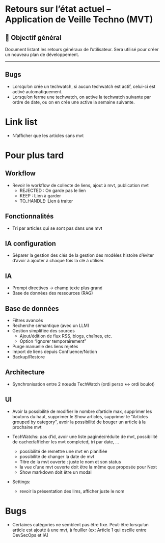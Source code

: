 # Retours sur l’état actuel – Application de Veille Techno (MVT)

## 🎯 Objectif général

Document listant les retours généraux de l’utilisateur. Sera utilisé pour créer un nouveau plan de développement.

---

## Bugs

* Lorsqu’on crée un techwatch, si aucun techwatch est actif, celui-ci est activé automatiquement.
* Lorsqu’on ferme une techwatch, on active la techwatch suivante par ordre de date, ou on en crée une active la semaine suivante.

# Link list

* N’afficher que les articles sans mvt

# Pour plus tard

## Workflow

* Revoir le workflow de collecte de liens, ajout à mvt, publication mvt
  * REJECTED : On garde pas le lien
  * KEEP : Lien à garder
  * TO_HANDLE: Lien à traiter

## Fonctionnalités

* Tri par articles qui se sont pas dans une mvt

## IA configuration

* Séparer la gestion des clés de la gestion des modèles histoire d’éviter d’avoir à ajouter à chaque fois la clé à utiliser.

## IA

* Prompt directives -> champ texte plus grand
* Base de données des ressources (RAG)

## Base de données

* Filtres avancés
* Recherche sémantique (avec un LLM)
* Gestion simplifiée des sources
  * Ajout/édition de flux RSS, blogs, chaînes, etc.
  * Option “Ignorer temporairement” 
* Purge manuelle des liens rejetés 
* Import de liens depuis Confluence/Notion
* Backup/Restore

## Architecture

* Synchronisation entre 2 nœuds TechWatch (ordi perso <-> ordi boulot)

## UI
* Avoir la possibilité de modifier le nombre d’article max, supprimer les boutons du haut, supprimer le Show articles, supprimer le "Articles grouped by category", avoir la possibilité de bouger un article à la prochaine mvt
* TechWatchs: pas d’id, avoir une liste paginée/réduite de mvt, possibilité de cacher/afficher les mvt completed, tri par date, …
    * possibilité de remettre une mvt en planifiée
    * possibilité de changer la date de mvt
    * Titre de la mvt ouverte : juste le nom et son status
    * la vue d’une mvt ouverte doit être la même que proposée pour Next
    * Show markdown doit être un modal

* Settings:
    * revoir la présentation des llms, afficher juste le nom

# Bugs

* Certaines catégories ne semblent pas être fixe. Peut-être lorsqu’un article est ajouté à une mvt, à fouiller (ex: Article 1 qui oscille entre DevSecOps et IA)